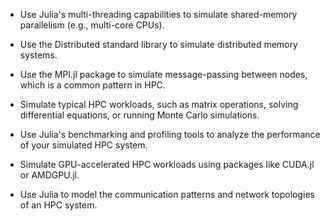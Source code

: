 - Use Julia's multi-threading capabilities to simulate shared-memory parallelism (e.g., multi-core CPUs).

- Use the Distributed standard library to simulate distributed memory systems.

- Use the MPI.jl package to simulate message-passing between nodes, which is a common pattern in HPC.

- Simulate typical HPC workloads, such as matrix operations, solving differential equations, or running Monte Carlo simulations.

- Use Julia's benchmarking and profiling tools to analyze the performance of your simulated HPC system.

- Simulate GPU-accelerated HPC workloads using packages like CUDA.jl or AMDGPU.jl.

- Use Julia to model the communication patterns and network topologies of an HPC system.